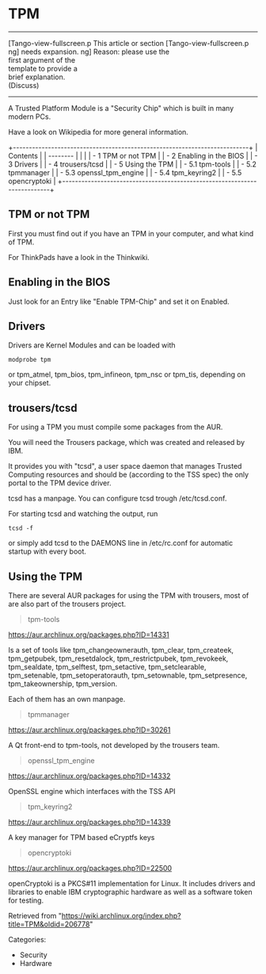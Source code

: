 TPM
===

  ------------------------ ------------------------ ------------------------
  [Tango-view-fullscreen.p This article or section  [Tango-view-fullscreen.p
  ng]                      needs expansion.         ng]
                           Reason: please use the   
                           first argument of the    
                           template to provide a    
                           brief explanation.       
                           (Discuss)                
  ------------------------ ------------------------ ------------------------

A Trusted Platform Module is a "Security Chip" which is built in many
modern PCs.

Have a look on Wikipedia for more general information.

+--------------------------------------------------------------------------+
| Contents                                                                 |
| --------                                                                 |
|                                                                          |
| -   1 TPM or not TPM                                                     |
| -   2 Enabling in the BIOS                                               |
| -   3 Drivers                                                            |
| -   4 trousers/tcsd                                                      |
| -   5 Using the TPM                                                      |
|     -   5.1 tpm-tools                                                    |
|     -   5.2 tpmmanager                                                   |
|     -   5.3 openssl_tpm_engine                                           |
|     -   5.4 tpm_keyring2                                                 |
|     -   5.5 opencryptoki                                                 |
+--------------------------------------------------------------------------+

TPM or not TPM
--------------

First you must find out if you have an TPM in your computer, and what
kind of TPM.

For ThinkPads have a look in the Thinkwiki.

Enabling in the BIOS
--------------------

Just look for an Entry like "Enable TPM-Chip" and set it on Enabled.

Drivers
-------

Drivers are Kernel Modules and can be loaded with

    modprobe tpm

or tpm_atmel, tpm_bios, tpm_infineon, tpm_nsc or tpm_tis, depending on
your chipset.

trousers/tcsd
-------------

For using a TPM you must compile some packages from the AUR.

You will need the Trousers package, which was created and released by
IBM.

It provides you with "tcsd", a user space daemon that manages Trusted
Computing resources and should be (according to the TSS spec) the only
portal to the TPM device driver.

tcsd has a manpage. You can configure tcsd trough /etc/tcsd.conf.

For starting tcsd and watching the output, run

    tcsd -f

or simply add tcsd to the DAEMONS line in /etc/rc.conf for automatic
startup with every boot.

Using the TPM
-------------

There are several AUR packages for using the TPM with trousers, most of
are also part of the trousers project.

> tpm-tools

https://aur.archlinux.org/packages.php?ID=14331

Is a set of tools like tpm_changeownerauth, tpm_clear, tpm_createek,
tpm_getpubek, tpm_resetdalock, tpm_restrictpubek, tpm_revokeek,
tpm_sealdate, tpm_selftest, tpm_setactive, tpm_setclearable,
tpm_setenable, tpm_setoperatorauth, tpm_setownable, tpm_setpresence,
tpm_takeownership, tpm_version.

Each of them has an own manpage.

> tpmmanager

https://aur.archlinux.org/packages.php?ID=30261

A Qt front-end to tpm-tools, not developed by the trousers team.

> openssl_tpm_engine

https://aur.archlinux.org/packages.php?ID=14332

OpenSSL engine which interfaces with the TSS API

> tpm_keyring2

https://aur.archlinux.org/packages.php?ID=14339

A key manager for TPM based eCryptfs keys

> opencryptoki

https://aur.archlinux.org/packages.php?ID=22500

openCryptoki is a PKCS#11 implementation for Linux. It includes drivers
and libraries to enable IBM cryptographic hardware as well as a software
token for testing.

Retrieved from
"https://wiki.archlinux.org/index.php?title=TPM&oldid=206778"

Categories:

-   Security
-   Hardware
